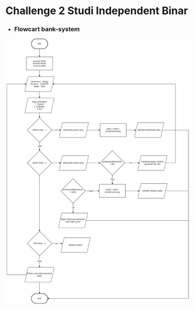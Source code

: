 # Challenge 2 Studi Independent Binar

- ### Flowcart bank-system
<img align="center" src="https://github.com/gilangrizkiputra/F-BEE24001186-km7-gil-basicbankingsystem-ch2/blob/master/flowchart_bankingsystem_Gilang%20Rizki%20Putra.drawio.png" alt="flowchart"/>
